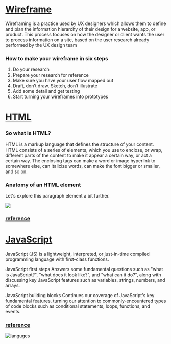 # [Wireframe](https://careerfoundry.com/en/blog/ux-design/how-to-create-your-first-wireframe/)

Wireframing is a practice used by UX designers which allows them to define and plan the information hierarchy of their design for a website, app, or product. This process focuses on how the designer or client wants the user to process information on a site, based on the user research already performed by the UX design team

### How to make your wireframe in six steps
1. Do your research
2. Prepare your research for reference
3. Make sure you have your user flow mapped out
4. Draft, don’t draw. Sketch, don’t illustrate
5. Add some detail and get testing
6. Start turning your wireframes into prototypes
# [HTML](https://developer.mozilla.org/en-US/docs/Learn/Getting_started_with_the_web/HTML_basics)

### So what is HTML?
HTML is a markup language that defines the structure of your content. HTML consists of a series of elements, which you use to enclose, or wrap, different parts of the content to make it appear a certain way, or act a certain way. The enclosing tags can make a word or image hyperlink to somewhere else, can italicize words, can make the font bigger or smaller, and so on. 

### Anatomy of an HTML element
Let's explore this paragraph element a bit further.

![](https://developer.mozilla.org/en-US/docs/Learn/Getting_started_with_the_web/HTML_basics/grumpy-cat-small.png)

  ### [reference](https://www.w3schools.com/html/default.asp)


# [JavaScript](https://developer.mozilla.org/en-US/docs/Web/JavaScript)

 JavaScript (JS) is a lightweight, interpreted, or just-in-time compiled programming language with first-class functions.

JavaScript first steps
Answers some fundamental questions such as "what is JavaScript?", "what does it look like?", and "what can it do?", along with discussing key JavaScript features such as variables, strings, numbers, and arrays.

JavaScript building blocks
Continues our coverage of JavaScript's key fundamental features, turning our attention to commonly-encountered types of code blocks such as conditional statements, loops, functions, and events.

### [reference](https://www.w3schools.com/js/js_variables.asp)

![languges](https://fiverr-res.cloudinary.com/images/q_auto,f_auto/gigs/114925221/original/4ff1301b236e2946b741570ab321f7bdcae1d57d/do-javascript-html-and-css.jpg)
